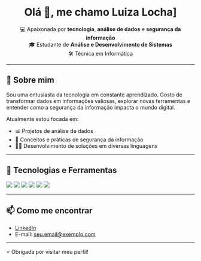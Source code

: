 <h1 align="center">Olá 👋, me chamo Luiza Locha]</h1>

<p align="center">
  💻 Apaixonada por <strong>tecnologia</strong>, <strong>análise de dados</strong> e <strong>segurança da informação</strong><br>
  🎓 Estudante de <strong>Análise e Desenvolvimento de Sistemas</strong><br>
  🛠️ Técnica em Informática
</p>

---

## 🚀 Sobre mim

Sou uma entusiasta da tecnologia em constante aprendizado. Gosto de transformar dados em informações valiosas, explorar novas ferramentas e entender como a segurança da informação impacta o mundo digital.

Atualmente estou focada em:

- 📊 Projetos de análise de dados
- 🔐 Conceitos e práticas de segurança da informação
- 👩‍💻 Desenvolvimento de soluções em diversas linguagens

---

## 🧰 Tecnologias e Ferramentas

<p>
  <img src="https://img.shields.io/badge/Python-3776AB?style=for-the-badge&logo=python&logoColor=white"/>
  <img src="https://img.shields.io/badge/Power%20BI-F2C811?style=for-the-badge&logo=powerbi&logoColor=black"/>
  <img src="https://img.shields.io/badge/SQL-4479A1?style=for-the-badge&logo=postgresql&logoColor=white"/>
  <img src="https://img.shields.io/badge/Git-F05032?style=for-the-badge&logo=git&logoColor=white"/>
  <img src="https://img.shields.io/badge/HTML-E34F26?style=for-the-badge&logo=html5&logoColor=white"/>
  <img src="https://img.shields.io/badge/CSS-1572B6?style=for-the-badge&logo=css3&logoColor=white"/>
</p>

---

## 📫 Como me encontrar

- [LinkedIn](https://www.linkedin.com/in/seu-usuario/)  
- E-mail: seu.email@exemplo.com

---

⭐ Obrigada por visitar meu perfil!
